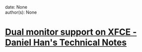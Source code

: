 
date: None  
author(s): None  

# [Dual monitor support on XFCE - Daniel Han's Technical Notes](https://sites.google.com/site/xiangyangsite/home/technical-tips/linux-unix/common-tips/dual-monitor-support-on-xfce)



